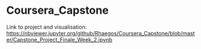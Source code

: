 # Coursera_Capstone

Link to project and visualisation:
https://nbviewer.jupyter.org/github/Rhaegos/Coursera_Capstone/blob/master/Capstone_Project_Finale_Week_2.ipynb
